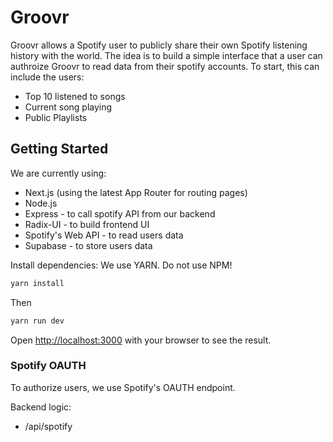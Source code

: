 # Groovr
Groovr allows a Spotify user to publicly share their own Spotify listening history with the world. The idea is to build a simple interface that a user can authroize Groovr to read data from their spotify accounts. To start, this can include the users: 

- Top 10 listened to songs
- Current song playing
- Public Playlists



## Getting Started

We are currently using:
- Next.js (using the latest App Router for routing pages)
- Node.js
- Express - to call spotify API from our backend
- Radix-UI - to build frontend UI
- Spotify's Web API - to read users data
- Supabase - to store users data 

Install dependencies:
We use YARN. Do not use NPM!

```bash 
yarn install
```
Then

```bash
yarn run dev
```


Open [http://localhost:3000](http://localhost:3000) with your browser to see the result.

### Spotify OAUTH

To authorize users, we use Spotify's OAUTH endpoint. 

Backend logic:
- /api/spotify
